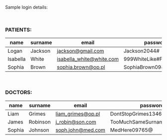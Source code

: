 Sample login details:

<br>

### PATIENTS:

| name     | surname | email                    | password              |
| -------- | ------- | ------------------------ | --------------------- |
| Logan    | Jackson | jackson@gmail.com        | Jackson2044#          |
| Isabella | White   | isabella_white@white.com | 999WhiteLike#FFFFFF   |
| Sophia   | Brown   | sophia.brown@op.pl       | SophiaBrown098765432% |

<br>

### DOCTORS:

| name   | surname  | email             | password                   |
| ------ | -------- | ----------------- | -------------------------- |
| Liam   | Grimes   | liam_grimes@op.pl | DontStopGrimes1346\$       |
| James  | Robinson | j_robin@son.com   | TooMuchSameSurname0987654@ |
| Sophia | Johnson  | soph.john@med.com | MedHere09765@              |
